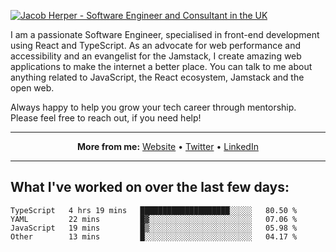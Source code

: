 [![Jacob Herper - Software Engineer and Consultant in the UK](https://res.cloudinary.com/jacobherper/image/upload/v1641506277/gh-image.png)](https://jacobherper.com/)

I am a passionate Software Engineer, specialised in front-end development using React and TypeScript. As an advocate for web performance and accessibility and an evangelist for the Jamstack, I create amazing web applications to make the internet a better place. You can talk to me about anything related to JavaScript, the React ecosystem, Jamstack and the open web.

Always happy to help you grow your tech career through mentorship. Please feel free to reach out, if you need help!

---

<p align="center">
  <strong>More from me:</strong> 
  <a href="https://jacobherper.com/">Website</a> •
  <a href="https://twitter.com/intent/follow?screen_name=jakeherp&tw_p=followbutton">Twitter</a> •
  <a href="https://www.linkedin.com/in/jacobherper/">LinkedIn</a>
</p>

---

## What I've worked on over the last few days:

<!--START_SECTION:waka-->

```text
TypeScript   4 hrs 19 mins   ████████████████████░░░░░   80.50 %
YAML         22 mins         █▓░░░░░░░░░░░░░░░░░░░░░░░   07.06 %
JavaScript   19 mins         █▒░░░░░░░░░░░░░░░░░░░░░░░   05.98 %
Other        13 mins         █░░░░░░░░░░░░░░░░░░░░░░░░   04.17 %
```

<!--END_SECTION:waka-->
